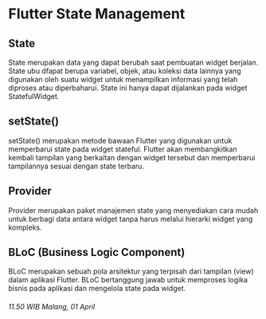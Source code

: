# **Flutter State Management**

## State
State merupakan data yang dapat berubah saat pembuatan widget berjalan. State ubu dfapat berupa variabel, objek, atau koleksi data lainnya yang digunakan oleh suatu widget untuk menampilkan informasi yang telah diproses atau diperbaharui. State ini hanya dapat dijalankan pada widget StatefulWidget.

## setState()
setState() merupakan metode bawaan Flutter yang digunakan untuk memperbarui state pada widget stateful. Flutter akan membangkitkan kembali tampilan yang berkaitan dengan widget tersebut dan memperbarui tampilannya sesuai dengan state terbaru.

## Provider
Provider merupakan paket manajemen state yang menyediakan cara mudah untuk berbagi data antara widget tanpa harus melalui hierarki widget yang kompleks.

## BLoC (Business Logic Component)
BLoC merupakan sebuah pola arsitektur yang terpisah dari tampilan (view) dalam aplikasi Flutter. BLoC bertanggung jawab untuk memproses logika bisnis pada aplikasi dan mengelola state pada widget.

###### 11.50 WIB Malang, 01 April
